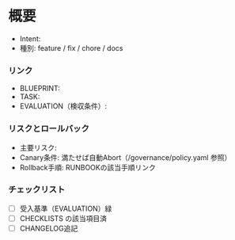 # 概要

- Intent: <!-- e.g. INT-012 -->
- 種別: feature / fix / chore / docs

### リンク

- BLUEPRINT: <!-- path -->
- TASK: <!-- path -->
- EVALUATION（検収条件）: <!-- anchor -->

### リスクとロールバック

- 主要リスク:
- Canary条件: 満たせば自動Abort（/governance/policy.yaml 参照）
- Rollback手順: RUNBOOKの該当手順リンク

### チェックリスト

- [ ] 受入基準（EVALUATION）緑
- [ ] CHECKLISTS の該当項目済
- [ ] CHANGELOG追記
